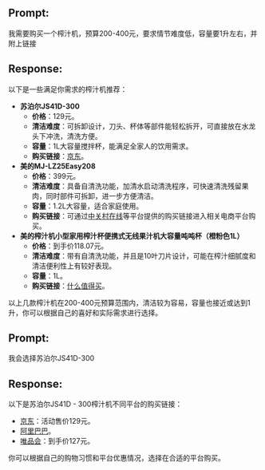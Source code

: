 ## Prompt:
我需要购买一个榨汁机，预算200-400元，要求情节难度低，容量要1升左右，并附上链接

## Response:
以下是一些满足你需求的榨汁机推荐：
- **苏泊尔JS41D-300**
    - **价格**：129元。
    - **清洁难度**：可拆卸设计，刀头、杯体等部件能轻松拆开，可直接放在水龙头下冲洗，清洗方便。
    - **容量**：1L大容量搅拌杯，能满足全家人的饮用需求。
    - **购买链接**：[京东](https://item.m.jd.com/product/10076039827829.html)。
- **美的MJ-LZ25Easy208**
    - **价格**：399元。
    - **清洁难度**：具备自清洗功能，加清水启动清洗程序，可快速清洗残留果肉，同时部件可拆卸，进一步方便清洁。
    - **容量**：1.2L大容量，适合家庭使用。
    - **购买链接**：可通过[中关村在线](https://detail.zol.com.cn/juicer/midea/hot.html?from=jinritoutiao)等平台提供的购买链接进入相关电商平台购买。
- **美的榨汁机小型家用榨汁杯便携式无线果汁机大容量吨吨杯（橙粉色1L）**
    - **价格**：到手价118.07元。
    - **清洁难度**：带有自清洗功能，并且是10叶刀片设计，可能在榨汁细腻度和清洁便利性上有较好表现。
    - **容量**：1L。
    - **购买链接**：[什么值得买](https://m.smzdm.com/p/148681557/)。

以上几款榨汁机在200-400元预算范围内，清洁较为容易，容量也接近或达到1升，你可以根据自己的喜好和实际需求进行选择。

## Prompt:
我会选择苏泊尔JS41D-300

## Response:
以下是苏泊尔JS41D - 300榨汁机不同平台的购买链接：
- [京东](https://item.m.jd.com/product/10076039827829.html)：活动售价129元。
- [阿里巴巴](http://m.1688.com/offer/899158749005.html)。
- [唯品会](https://m.smzdm.com/p/140877377/)：到手价127元。

你可以根据自己的购物习惯和平台优惠情况，选择在合适的平台购买。
